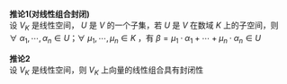 **推论1(对线性组合封闭)**  
设 $V_K$ 是线性空间， $U$ 是 $V$ 的一个子集，若 $U$ 是 $V$ 在数域 $K$ 上的子空间，则  $\forall\ \alpha_1,\cdots,\alpha_n\in U；\forall\ \mu_1,\cdots,\mu_n\in K$ ，有 $\beta=  
\mu_1\cdot\alpha_1+\cdots+\mu_n\cdot\alpha_n  
\in U$   
  
**推论2**  
设 $V_K$ 是线性空间，则 $V_K$ 上向量的线性组合具有封闭性  
